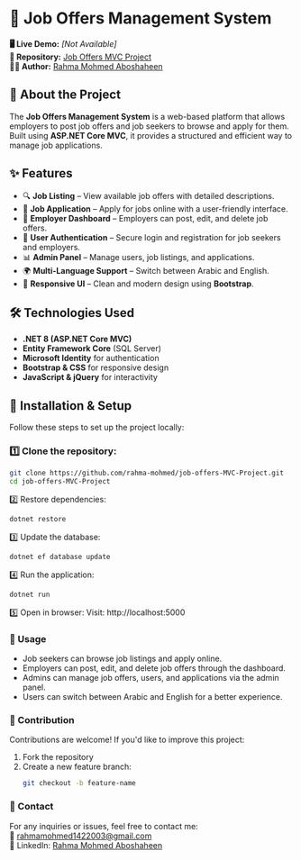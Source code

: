 # 💼 Job Offers Management System  

**🖥 Live Demo:** *[Not Available]*  
**📂 Repository:** [Job Offers MVC Project](https://github.com/rahma-mohmed/job-offers-MVC-Project)  
**👩‍💻 Author:** [Rahma Mohmed Aboshaheen](https://www.linkedin.com/in/rahma-aboshaheen-059868289/)  

## 📌 About the Project  
The **Job Offers Management System** is a web-based platform that allows employers to post job offers and job seekers to browse and apply for them. Built using **ASP.NET Core MVC**, it provides a structured and efficient way to manage job applications.  

## ✨ Features  
- 🔍 **Job Listing** – View available job offers with detailed descriptions.  
- 📝 **Job Application** – Apply for jobs online with a user-friendly interface.  
- 🏢 **Employer Dashboard** – Employers can post, edit, and delete job offers.  
- 👤 **User Authentication** – Secure login and registration for job seekers and employers.  
- 📊 **Admin Panel** – Manage users, job listings, and applications.  
- 🌍 **Multi-Language Support** – Switch between Arabic and English.  
- 🎨 **Responsive UI** – Clean and modern design using **Bootstrap**.  

## 🛠 Technologies Used  
- **.NET 8 (ASP.NET Core MVC)**  
- **Entity Framework Core** (SQL Server)  
- **Microsoft Identity** for authentication  
- **Bootstrap & CSS** for responsive design  
- **JavaScript & jQuery** for interactivity  

## 🚀 Installation & Setup  

Follow these steps to set up the project locally:  

### 1️⃣ Clone the repository:  
```sh
git clone https://github.com/rahma-mohmed/job-offers-MVC-Project.git
cd job-offers-MVC-Project
```
2️⃣ Restore dependencies:
```sh
dotnet restore
```
3️⃣ Update the database:
```sh
dotnet ef database update
```
4️⃣ Run the application:
```sh
dotnet run
```
5️⃣ Open in browser:
Visit: http://localhost:5000

### 📜 Usage
- Job seekers can browse job listings and apply online.  
- Employers can post, edit, and delete job offers through the dashboard.  
- Admins can manage job offers, users, and applications via the admin panel.  
- Users can switch between Arabic and English for a better experience.

  
### 🤝 Contribution
Contributions are welcome! If you'd like to improve this project:  

1. Fork the repository  
2. Create a new feature branch:  
   ```sh
   git checkout -b feature-name
   ```

### 📩 Contact  
For any inquiries or issues, feel free to contact me:  
📧 rahmamohmed1422003@gmail.com  
🔗 LinkedIn: [Rahma Mohmed Aboshaheen](https://www.linkedin.com/in/rahma-aboshaheen-059868289/)  
